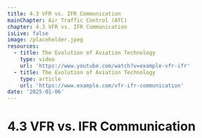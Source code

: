 ```yaml
---
title: 4.3 VFR vs. IFR Communication
mainChapter: Air Traffic Control (ATC)
chapter: 4.3 VFR vs. IFR Communication
isLive: false
image: /placeholder.jpeg
resources:
  - title: The Evolution of Aviation Technology
    type: video
    url: 'https://www.youtube.com/watch?v=example-vfr-ifr'
  - title: The Evolution of Aviation Technology
    type: article
    url: 'https://www.example.com/vfr-ifr-communication'
date: '2025-01-06'
---
```


# 4.3 VFR vs. IFR Communication
